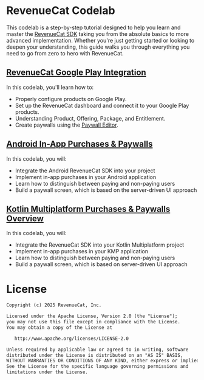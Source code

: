 # RevenueCat Codelab

This codelab is a step-by-step tutorial designed to help you learn and master the [RevenueCat SDK](https://www.revenuecat.com/docs/welcome/overview) taking you from the absolute basics to more advanced implementation. Whether you're just getting started or looking to deepen your understanding, this guide walks you through everything you need to go from zero to hero with RevenueCat.

## [RevenueCat Google Play Integration](https://revenuecat.github.io/codelab/google-play/codelab-1-google-play-integration/index.html#0)

In this codelab, you'll learn how to:

- Properly configure products on Google Play.
- Set up the RevenueCat dashboard and connect it to your Google Play products.
- Understanding Product, Offering, Package, and Entitlement.
- Create paywalls using the [Paywall Editor](https://www.revenuecat.com/docs/tools/paywalls/creating-paywalls#using-the-editor).

## [Android In-App Purchases & Paywalls](https://revenuecat.github.io/codelab/android/codelab-2-android-sdk/index.html#0)

In this codelab, you will:

- Integrate the Android RevenueCat SDK into your project
- Implement in-app purchases in your Android application
- Learn how to distinguish between paying and non-paying users
- Build a paywall screen, which is based on the server-driven UI approach

## [Kotlin Multiplatform Purchases & Paywalls Overview](https://revenuecat.github.io/codelab/kmp/codelab-3-kmp-sdk/index.html#0)

In this codelab, you will:

- Integrate the RevenueCat SDK into your Kotlin Multiplatform project
- Implement in-app purchases in your KMP application
- Learn how to distinguish between paying and non-paying users
- Build a paywall screen, which is based on server-driven UI approach

# License
```xml
Copyright (c) 2025 RevenueCat, Inc.

Licensed under the Apache License, Version 2.0 (the "License");
you may not use this file except in compliance with the License.
You may obtain a copy of the License at

   http://www.apache.org/licenses/LICENSE-2.0

Unless required by applicable law or agreed to in writing, software
distributed under the License is distributed on an "AS IS" BASIS,
WITHOUT WARRANTIES OR CONDITIONS OF ANY KIND, either express or implied.
See the License for the specific language governing permissions and
limitations under the License.
```
